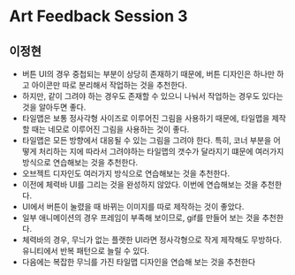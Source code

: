 # Art Feedback Session 3

## 이정현

* 버튼 UI의 경우 중첩되는 부분이 상당히 존재하기 때문에, 버튼 디자인은 하나만 하고 아이콘만 따로 분리해서 작업하는 것을 추천한다.
* 하지만, 같이 그려야 하는 경우도 존재할 수 있으니 나눠서 작업하는 경우도 있다는 것을 알아두면 좋다.
* 타일맵은 보통 정사각형 사이즈로 이루어진 그림을 사용하기 때문에, 타일맵을 제작할 때는 네모로 이루어진 그림을 사용하는 것이 좋다.
* 타일맵은 모든 방향에서 대응될 수 있는 그림을 그려야 한다. 특히, 코너 부분을 어떻게 처리하는 지에 따라서 그려야하는 타일맵의 갯수가 달라지기 떄문에 여러가지 방식으로 연습해보는 것을 추천한다.
* 오브젝트 디자인도 여러가지 방식으로 연습해보는 것을 추천한다.
* 이전에 체력바 UI를 그리는 것을 완성하지 않았다. 이번에 연습해보는 것을 추천한다.
* UI에서 버튼이 눌렸을 때 바뀌는 이미지를 따로 제작하는 것이 좋았다.
* 일부 애니메이션의 경우 프레임이 부족해 보이므로, gif를 만들어 보는 것을 추천한다.
* 체력바의 경우, 무늬가 없는 플랫한 UI라면 정사각형으로 작게 제작해도 무방하다. 유니티에서 반복 패턴으로 늘릴 수 있다.
* 다음에는 복잡한 무늬를 가진 타일맵 디자인을 연습해 보는 것을 추천한다